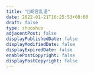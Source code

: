 ```yaml
---
title: "🦖胡言乱语"
date: 2022-01-21T16:25:53+08:00
draft: false
type: shuoshuo
adjacentPost: false
displayPublishedDate: false
displayModifiedDate: false
displayExpiredDate: false
enablePostCopyright: false
displayPostCopyright: false
---
```


<div id="bber"></div>

<script type="module" src="https://immmmm.com/emaction.js?v=230811"></script>
<script src="https://fastly.jsdelivr.net/npm/marked/marked.min.js"></script>
<script src="https://fastly.jsdelivr.net/gh/Tokinx/ViewImage/view-image.min.js"></script>
<script src="https://fastly.jsdelivr.net/gh/Tokinx/Lately/lately.min.js"></script>
<script src="https://cdn.staticfile.org/twikoo/1.6.39/twikoo.all.min.js"></script>
<script type="text/javascript">
  var bbMemos = {
    host: 'http://47.103.62.167:5230/',//修改为自己部署 Memos 的网址，末尾有 / 斜杠
    limit: '',//默认每次显示 10 条
    creatorId:'1' ,//早期默认为 101 用户，新安装是 1； https://demo.usememos.com/u/101
    APIVersion: 'new'
    domId: '',//默认为 bber
    twiEnv:'https://masone-zhao-twikoo.hf.space/',//启开 twikoo 评论，默认 https://metk.edui.fun/
    //host: 'https://demo.usememos.com/', // 修改为自己部署 Memos 的网址，末尾有 / 斜杠。
    //limit: '10', // 每页显示的条数，默认显示 10 条。
    //creatorId: '1', // 老的实例是 101，新的实例是 1。https://demo.usememos.com/u/1
    //domId: '#memos', // 默认为 #memos，一般不用修改。
    //username: 'memos', // 自定义显示在前端的 ID。
    //name: 'Official Demo', // 自定义显示在前端的全名。
    //language: 'zh-CN', // `en` `zh-CN` 等，用于显示相对时间。
    //APIVersion: 'new', // `new` 或者 `legacy`，Memos API 版本，小于 `v0.22.0`: 填写：`legacy`，大于等于 `v0.22.0`：填写`new`。
    //total: true, // 显示 Memos 总条数。新版没有好办法显示，老版本也关闭了 Amount API。
    //doubanAPI: '', // 填入一个 API 渲染豆瓣条目，不填不渲染，只显示 URL，自建 API：https://github.com/eallion/douban-api-rs
  }
</script>
<script src="https://immmmm.com/bb-lmm-mk.js?v=231104"></script>

